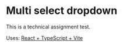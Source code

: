 # Multi select dropdown

This is a technical assignment test.

Uses: [React + TypeScript + Vite](https://github.com/vitejs/vite/tree/main/packages/create-vite/template-react-ts)
